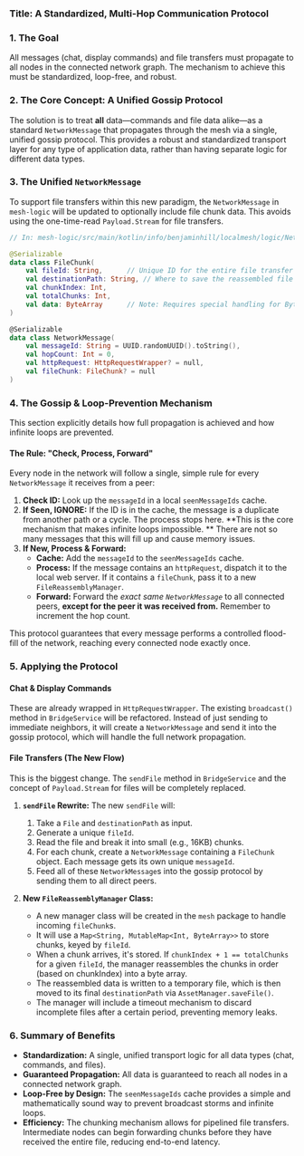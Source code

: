 ### **Title: A Standardized, Multi-Hop Communication Protocol**

### **1. The Goal**

All messages (chat, display commands) and file transfers must propagate to all nodes in the
connected network graph. The mechanism to achieve this must be standardized, loop-free, and robust.

### **2. The Core Concept: A Unified Gossip Protocol**

The solution is to treat **all** data—commands and file data alike—as a standard `NetworkMessage`
that propagates through the mesh via a single, unified gossip protocol. This provides a robust and
standardized transport layer for any type of application data, rather than having separate logic for
different data types.

### **3. The Unified `NetworkMessage`**

To support file transfers within this new paradigm, the `NetworkMessage` in `mesh-logic` will be
updated to optionally include file chunk data. This avoids using the one-time-read `Payload.Stream`
for file transfers.

```kotlin
// In: mesh-logic/src/main/kotlin/info/benjaminhill/localmesh/logic/NetworkMessage.kt

@Serializable
data class FileChunk(
    val fileId: String,      // Unique ID for the entire file transfer
    val destinationPath: String, // Where to save the reassembled file
    val chunkIndex: Int,
    val totalChunks: Int,
    val data: ByteArray      // Note: Requires special handling for ByteArray serialization
)

@Serializable
data class NetworkMessage(
    val messageId: String = UUID.randomUUID().toString(),
    val hopCount: Int = 0,
    val httpRequest: HttpRequestWrapper? = null,
    val fileChunk: FileChunk? = null
)
```

### **4. The Gossip & Loop-Prevention Mechanism**

This section explicitly details how full propagation is achieved and how infinite loops are
prevented.

#### **The Rule: "Check, Process, Forward"**

Every node in the network will follow a single, simple rule for every `NetworkMessage` it receives
from a peer:

1. **Check ID:** Look up the `messageId` in a local `seenMessageIds` cache.
2. **If Seen, IGNORE:** If the ID is in the cache, the message is a duplicate from another path or a
   cycle. The process stops here. **This is the core mechanism that makes infinite loops impossible.
   **  There are not so many messages that this will fill up and cause memory issues.
3. **If New, Process & Forward:**
    * **Cache:** Add the `messageId` to the `seenMessageIds` cache.
    * **Process:** If the message contains an `httpRequest`, dispatch it to the local web server. If
      it contains a `fileChunk`, pass it to a new `FileReassemblyManager`.
    * **Forward:** Forward the *exact same `NetworkMessage`* to all connected peers, **except for
      the peer it was received from.**  Remember to increment the hop count.

This protocol guarantees that every message performs a controlled flood-fill of the network,
reaching every connected node exactly once.

### **5. Applying the Protocol**

#### **Chat & Display Commands**

These are already wrapped in `HttpRequestWrapper`. The existing `broadcast()` method in
`BridgeService` will be refactored. Instead of just sending to immediate neighbors, it will create a
`NetworkMessage` and send it into the gossip protocol, which will handle the full network
propagation.

#### **File Transfers (The New Flow)**

This is the biggest change. The `sendFile` method in `BridgeService` and the concept of
`Payload.Stream` for files will be completely replaced.

1. **`sendFile` Rewrite:** The new `sendFile` will:
    1. Take a `File` and `destinationPath` as input.
    2. Generate a unique `fileId`.
    3. Read the file and break it into small (e.g., 16KB) chunks.
    4. For each chunk, create a `NetworkMessage` containing a `FileChunk` object. Each message gets
       its own unique `messageId`.
    5. Feed all of these `NetworkMessage`s into the gossip protocol by sending them to all direct
       peers.

2. **New `FileReassemblyManager` Class:**
    * A new manager class will be created in the `mesh` package to handle incoming `fileChunk`s.
    * It will use a `Map<String, MutableMap<Int, ByteArray>>` to store chunks, keyed by `fileId`.
    * When a chunk arrives, it's stored. If `chunkIndex + 1 == totalChunks` for a given `fileId`,
      the manager reassembles the chunks in order (based on chunkIndex) into a byte array.
    * The reassembled data is written to a temporary file, which is then moved to its final
      `destinationPath` via `AssetManager.saveFile()`.
    * The manager will include a timeout mechanism to discard incomplete files after a certain
      period, preventing memory leaks.

### **6. Summary of Benefits**

* **Standardization:** A single, unified transport logic for all data types (chat, commands, and
  files).
* **Guaranteed Propagation:** All data is guaranteed to reach all nodes in a connected network
  graph.
* **Loop-Free by Design:** The `seenMessageIds` cache provides a simple and mathematically sound way
  to prevent broadcast storms and infinite loops.
* **Efficiency:** The chunking mechanism allows for pipelined file transfers. Intermediate nodes can
  begin forwarding chunks before they have received the entire file, reducing end-to-end latency.